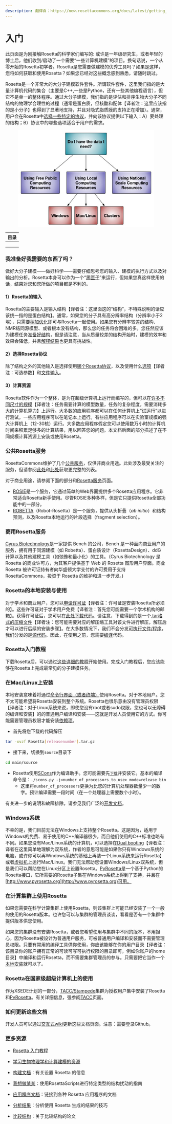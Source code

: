 ```yaml
---
description: 翻译自：https://new.rosettacommons.org/docs/latest/getting_started/Getting-Started
---
```


# 入门

此页面是为刚接触Rosetta的科学家们编写的: 或许是一年级研究生，或者年轻的博士后，他们收到/启动了一个需要“一些计算机建模”的项目。换句话说，一个从零开始的Rosetta初学者。Rosetta是您需要做建模的优秀工具吗？如果是这样，您将如何获取和使用Rosetta？如果您已经对这些概念感到熟悉，请随时跳过。

Rosetta是一个非常大的大分子建模软件套件。所谓软件套件，这里我们指的是大量计算机代码的集合（主要是C++,一些是Python，还有一些其他编程语言），但它不是单一的整体程序。通过大分子建模，我们指的是评估和排序生物大分子不同结构的物理学合理性的过程（通常是蛋白质，但核酸和配体【译者注：这里应该指的是小分子】也得到了显著地支持，并且对隐式脂质膜的支持正在增加）。通常，用户会在Rosetta中[选择一些特定的协议](https://new.rosettacommons.org/docs/latest/getting\_started/Solving-a-Biological-Problem)，并向该协议提供以下输入：A）要处理的结构；B）协议中的哪些选项适合于用户的需求。

<figure><img src="../.gitbook/assets/image.png" alt=""><figcaption></figcaption></figure>

| 目录 |
| -- |
|    |
|    |
|    |

### 我准备好我需要的东西了吗？

做好大分子建模——做好科学——需要仔细思考您的输入、建模的执行方式以及对输出的分析。Rosetta本身可以作为一个“[黑匣子](https://en.wikipedia.org/wiki/Black\_box)”来运行，但如果您真这样使用的话，结果对您和您所做的项目都是不利的。

#### 1）Rosetta的输入

Rosetta的主要输入是输入结构【译者注：这里面这的“结构”，不特殊说明的话应该统一指的是蛋白结构】。通常，如果您的分子具有高分辨率结构（分辨率小于2埃），只需要[稍加优化](https://new.rosettacommons.org/docs/latest/rosetta\_basics/preparation/preparing-structures)即可与Rosetta一起使用。如果您有分辨率较差的结构、NMR结同源模型、或者根本没有结构，那么您的任务将会困难的多。您任然应该为建模任务[准备好结构](https://new.rosettacommons.org/docs/latest/rosetta\_basics/preparation/preparing-structures)，但是请注意，当从质量较差的结构开始时，建模的效率和效果会降低，并且[解释结果](https://new.rosettacommons.org/docs/latest/getting\_started/Analyzing-Results)也更具有挑战性。

#### 2）选择Rosetta协议

除了结构之外的其他输入是选择使用[哪个Rosetta协议](https://new.rosettacommons.org/docs/latest/getting\_started/Solving-a-Biological-Problem)，以及使用什么[选项](https://new.rosettacommons.org/docs/latest/rosetta\_basics/running-rosetta-with-options#specifying-options)【译者注：可选参数】和[文件输入](https://new.rosettacommons.org/docs/latest/rosetta\_basics/file\_types/file-types-list#commonly-used-input-files)。

#### 3）计算资源

Rosetta软件作为一个整体，是为在超级计算机上运行而编写的，但可以在[许多不同尺寸的规模](https://new.rosettacommons.org/docs/latest/getting\_started/Rosetta-on-different-scales)【译者注：任务需要计算的模型数量，任务的复杂程度，需要消耗多大的计算机算力】上运行。大多数的应用程序都可以在任何计算机上“试运行”以进行测试。一些应用程序可以在笔记本上运行。有些应用程序可以在实验室规模的强大计算机上（12-30核）运行。大多数应用程序假定您可以使用数万小时的计算机时间来积累足够多的计算结果，用以回答您的问题。本文档后面的部分描述了在不同规模计算资源上安装或使用Rosetta。

### 公共Rosetta服务

RosettaCommons维护了几个[公共服务](https://new.rosettacommons.org/docs/latest/Rosetta-Servers)，仅供非商业用途。此处涉及最受关注的服务，但请参阅[此处](https://new.rosettacommons.org/docs/latest/Rosetta-Servers)和[此处](https://www.rosettacommons.org/software/servers)获取更完整的列表。

对于商业用途，请参阅下面的部分和[Rosetta服务](https://new.rosettacommons.org/docs/latest/Rosetta-Servers)页面。

* [ROSIE](http://rosie.rosettacommons.org/)是一个服务，它通过简单的Web界面提供多个Rosetta应用程序。它非常适合Rosetta新手使用。尽管ROSIE多种多样，但是它只提供Rosetta全部功能中的一部分。
* [ROBETTA](http://robetta.bakerlab.org/)（Robot-Rosetta）是一个服务，提供从头折叠（_ab initio_）和结构预测，以及Rosetta本地运行的片段选择（fragment selection）。

### 商用Rosetta服务

[Cyrus Biotechnology](https://cyrusbio.com/)是一家提供 Bench 的公司，Bench 是一种面向商业用户的服务，拥有用于同源建模（如 Robetta）、蛋白质设计（RosettaDesign）、ddG 计算以及其他建模工具（如弛豫和最小化）的工具。（Cyrus Biotechnology 是 Rosetta 的商业许可方，为其客户提供基于 Web 的 Rosetta 图形用户界面。商业 Rosetta 被许可证持有者向华盛顿大学支付的许可费用于支持 RosettaCommons，投资于 Rosetta 的维护和进一步开发。)

### Rosetta的本地安装与使用

对于学术和商业用户，您可以[申请许可证](http://c4c.uwc4c.com/express\_license\_technologies/rosetta)【译者注：许可证是安装Rosetta所必须的】。这些许可证对于学术用户免费【译者注：首先您可能需要一个学术机构的邮箱】。获得许可证后，您可以在[此处下载代码](https://www.rosettacommons.org/software/license-and-download)。请注意，下载得到的是一个[.tar格式的压缩文件](http://en.wikipedia.org/wiki/Tar\_\(computing\))【译者注：您可能需要对应的解压缩工具对该文件进行解压，解压后才可以进行后续的安装步骤】。在大多数情况下，我们不会分发[可执行文件/程序](http://en.wikipedia.org/wiki/Executable)，我们分发的是[源代码](http://en.wikipedia.org/wiki/Source\_code)。因此，在使用之前，您需要[编译](http://en.wikipedia.org/wiki/Compiler)代码。

### Rosetta入门教程

下载Rosetta后，可以通过[这些详细的教程](https://www.rosettacommons.org/demos/latest/Home#tutorials)开始使用。完成入门教程后，您应该能够在Rosetta上完成最常见的分子建模任务。

### 在Mac/Linux上安装

本地安装意味着将通过[命令行界面（或者终端）](http://en.wikipedia.org/wiki/Command-line\_interface)使用Rosetta。对于本地用户。您不太可能希望将Rosetta安装到整个系统。Rosetta也很乐意由没有管理员权限【译者注：对于Linux系统来说，即使您没有root或者sudo权限，您也可以无障碍的编译和安装】的的普通用户编译和安装——这就是开发人员使用它的方式。你可能需要管理员权限才能安装[依赖项](https://new.rosettacommons.org/docs/latest/build\_documentation/Build-Documentation#dependencies)。

* 首先将您下载的代码解压

```bash
tar -xvzf Rosetta[releasenumber].tar.gz
```

* 接下来，切换到`source`目录下

```bash
cd main/source
```

* Rosetta使用[SCons](http://www.scons.org/)作为编译助手。您可能需要先[`下载`](http://www.scons.org/download.php)并安装它。基本的编译命令是：`./scons.py -j<number_of_processors_to_use> mode=release bin`
  * 这里将`number_of_processors`更换为比您的计算机处理器数量少一的数字。预计编译需要一段时间（在一个处理器上需要数个小时）。

有关进一步的说明和故障排除，请参见我们广泛的[开发文档](https://new.rosettacommons.org/docs/latest/build\_documentation/Build-Documentation#compiling-rosetta-3)。

### Windows系统

不幸的是，我们目前无法在Windows上支持整个Rosetta。这是因为，适用于Windows的免费、易于使用的C++编译器很少，而且他们使用的C++标准也略有不同。如果您没有Mac/Linux系统的计算机，可以选择在[Dual booting](http://en.wikipedia.org/wiki/Multi-booting#Windows\_and\_Linux)【译者注：译者在这里简单地理解为双系统，作者的意思可能是如果你只有Windows系统的电脑，或许你可以再Windows系统的基础上再装一个Linux系统来运行Rosetta】或者[虚拟机](https://en.wikipedia.org/wiki/Virtual\_machine)上运行Mac/Linux。我们无法帮助您设置Windows/Linux双系统，但是我们可以帮助您在Linux分区上设置Rosetta。[PyRosetta](https://new.rosettacommons.org/docs/latest/scripting\_documentation/PyRosetta/PyRosetta)是一个基于Python的Rosetta接口，它所需要的Rosetta子集在Windows系统上得到了支持，并且在[http://www.pyrosetta.org](http://www.pyrosetta.org)可用。

### 在计算集群上使用Rosetta

如果您需要在科学计算集群上使用Rosetta，则该集群上可能已经安装了一个一般的使用的Rosetta版本。也许您可以与集群的管理员谈谈，看看是否有一个集群中提供版本供您使用。

如果您的集群没有安装Rosetta，或者您希望使用与集群中不同的版本，不用担心，因为Rosetta被设计为普通用户服务，可被普通用户编译和安装而不需要管理员权限。只要有常用的编译工具供你使用，你应该能够在你的用户目录【译者注：该目录你的账户拥有正常的可读可写可执行权限的目录即可，例如你账户的home目录】中编译和运行Rosetta，而不需要集群管理员的参与。只需要把它当作一个[本地安装](https://new.rosettacommons.org/docs/latest/getting\_started/Getting-Started#local-installation-and-use-of-rosetta\_installation-on-mac-linux)就可以了。

### Rosetta在国家级超级计算机上的使用

作为XSEDE计划的一部分，[TACC/Stampede](https://new.rosettacommons.org/docs/latest/build\_documentation/TACC)集群为授权用户集中安装了Rosetta和[PyRosetta](https://new.rosettacommons.org/docs/latest/scripting\_documentation/PyRosetta/PyRosetta)。有关详细信息，强参阅[TACC](https://new.rosettacommons.org/docs/latest/build\_documentation/TACC)页面。

### 如何更新这些文档

开发人员可以通过[交互式wiki](https://www.rosettacommons.org/docs/wiki/Home)更新这些文档页面。注意：需要登录Github。

### 更多资源

* [Rosetta 入门教程](https://www.rosettacommons.org/demos/latest/Home#tutorials)
* [学习生物物理学和计算建模的资源](https://new.rosettacommons.org/docs/latest/getting\_started/Resources-for-learning-biophysics-and-computational-modeling)
* [构建文档](https://new.rosettacommons.org/docs/latest/build\_documentation/Build-Documentation)：有关设置 Rosetta 的信息
* [我想做某某](https://new.rosettacommons.org/docs/latest/getting\_started/I-want-to-do-x)：使用RosettaScripts进行特定类型的结构扰动的指南
* [应用程序文档](https://new.rosettacommons.org/docs/latest/application\_documentation/Application-Documentation)：链接到各种 Rosetta 应用程序的文档
* [分析结果](https://new.rosettacommons.org/docs/latest/getting\_started/Analyzing-Results)：分析使用 Rosetta 生成的结果的技巧



* [比较结构](https://new.rosettacommons.org/docs/latest/getting\_started/Comparing-Structures)：关于比较结构的论文

